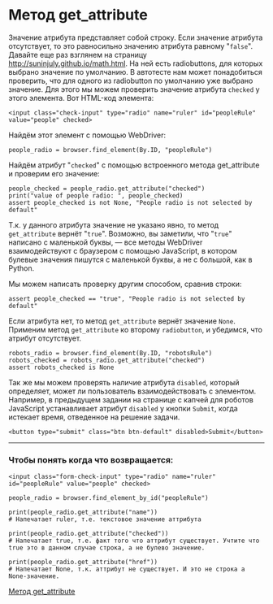 # Метод get_attribute

Значение атрибута представляет собой строку. Если значение атрибута отсутствует, то это равносильно значению атрибута равному "`false`". Давайте еще раз взглянем на страницу http://suninjuly.github.io/math.html. На ней есть radiobuttons, для которых выбрано значение по умолчанию. В автотесте нам может понадобиться проверить, что для одного из radiobutton по умолчанию уже выбрано значение. Для этого мы можем проверить значение атрибута `checked` у этого элемента. Вот HTML-код элемента:

`<input class="check-input" type="radio" name="ruler" id="peopleRule" value="people" checked>`

Найдём этот элемент с помощью WebDriver:

`people_radio = browser.find_element(By.ID, "peopleRule")`

Найдём атрибут "`checked`" с помощью встроенного метода get_attribute и проверим его значение:

```
people_checked = people_radio.get_attribute("checked")
print("value of people radio: ", people_checked)
assert people_checked is not None, "People radio is not selected by default"
```

Т.к. у данного атрибута значение не указано явно, то метод `get_attribute` вернёт "`true`". Возможно, вы заметили, что "`true`" написано с маленькой буквы, — все методы WebDriver взаимодействуют с браузером с помощью JavaScript, в котором булевые значения пишутся с маленькой буквы, а не с большой, как в Python.

Мы можем написать проверку другим способом, сравнив строки:

`assert people_checked == "true", "People radio is not selected by default"`

Если атрибута нет, то метод `get_attribute` вернёт значение `None`. Применим метод `get_attribute` ко второму `radiobutton`, и убедимся, что атрибут отсутствует.

```
robots_radio = browser.find_element(By.ID, "robotsRule")
robots_checked = robots_radio.get_attribute("checked")
assert robots_checked is None
```
Так же мы можем проверять наличие атрибута `disabled`, который определяет, может ли пользователь взаимодействовать с элементом. Например, в предыдущем задании на странице с капчей для роботов JavaScript устанавливает атрибут `disabled` у кнопки `Submit`, когда истекает время, отведенное на решение задачи.

`<button type="submit" class="btn btn-default" disabled>Submit</button>`

---

###  Чтобы понять когда что возвращается:

```
<input class="form-check-input" type="radio" name="ruler" id="peopleRule" value="people" checked>

people_radio = browser.find_element_by_id("peopleRule")

print(people_radio.get_attribute("name"))
# Напечатает ruler, т.е. текстовое значение аттрибута

print(people_radio.get_attribute("checked"))
# Напечатает true, т.е. факт того что аттрибут существует. Учтите что true это в данном случае строка, а не булево значение.

print(people_radio.get_attribute("href"))
# Напечатает None, т.к. аттрибут не существует. И это не строка а None-значение.
```

[Метод get_attribute](https://stepik.org/lesson/165493/step/6?unit=140087)
